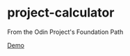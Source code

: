 # project-calculator
From the Odin Project's Foundation Path

[Demo](https://saad-hu.github.io/project-calculator/)